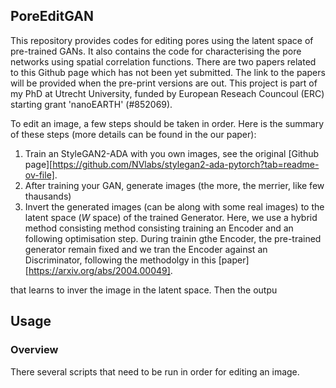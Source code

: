 ## PoreEditGAN
This repository provides codes for editing pores using the latent space of pre-trained GANs. It also contains the code for characterising the pore networks using spatial correlation functions. There are two papers related to this Github page which has not been yet submitted. The link to the papers will be provided when the pre-print versions are out. This project is part of my PhD at Utrecht University, funded by European Reseach Councoul (ERC) starting grant 'nanoEARTH' (#852069).

To edit an image, a few steps should be taken in order. Here is the summary of these steps (more details can be found in the our paper):

1) Train an StyleGAN2-ADA with you own images, see the original [Github page][https://github.com/NVlabs/stylegan2-ada-pytorch?tab=readme-ov-file].
2) After training your GAN, generate images (the more, the merrier, like few thausands)
3) Invert the generated images (can be along with some real images) to the latent space ($W$ space) of the trained Generator.
Here, we use a hybrid method consisting method consisting training an Encoder and an following optimisation step. During trainin gthe Encoder, the pre-trained generator remain fixed and we tran the Encoder against an Discriminator, following the methodolgy in this [paper][https://arxiv.org/abs/2004.00049]. 

that learns to inver the image in the latent space. Then the outpu



## Usage
### Overview

There several scripts that need to be run in order for editing an image.   